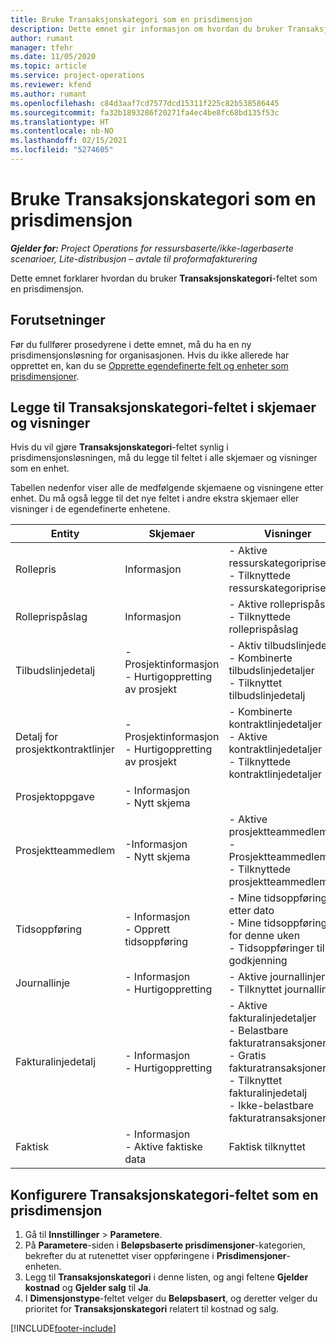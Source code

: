 ```yaml
---
title: Bruke Transaksjonskategori som en prisdimensjon
description: Dette emnet gir informasjon om hvordan du bruker Transaksjonskategori-feltet som en prisdimensjon.
author: rumant
manager: tfehr
ms.date: 11/05/2020
ms.topic: article
ms.service: project-operations
ms.reviewer: kfend
ms.author: rumant
ms.openlocfilehash: c84d3aaf7cd7577dcd15311f225c82b538586445
ms.sourcegitcommit: fa32b1893286f20271fa4ec4be8fc68bd135f53c
ms.translationtype: HT
ms.contentlocale: nb-NO
ms.lasthandoff: 02/15/2021
ms.locfileid: "5274605"
---
```

# <a name="use-transaction-category-as-a-pricing-dimension"></a>Bruke Transaksjonskategori som en prisdimensjon


_**Gjelder for:** Project Operations for ressursbaserte/ikke-lagerbaserte scenarioer, Lite-distribusjon – avtale til proformafakturering_


Dette emnet forklarer hvordan du bruker **Transaksjonskategori**-feltet som en prisdimensjon. 

## <a name="prerequisites"></a>Forutsetninger
Før du fullfører prosedyrene i dette emnet, må du ha en ny prisdimensjonsløsning for organisasjonen. Hvis du ikke allerede har opprettet en, kan du se [Opprette egendefinerte felt og enheter som prisdimensjoner](create-custom-fields-entities-pricing-dimensions.md).

## <a name="add-the-transaction-category-field-to-forms-and-views"></a>Legge til Transaksjonskategori-feltet i skjemaer og visninger
Hvis du vil gjøre **Transaksjonskategori**-feltet synlig i prisdimensjonsløsningen, må du legge til feltet i alle skjemaer og visninger som en enhet.

Tabellen nedenfor viser alle de medfølgende skjemaene og visningene etter enhet. Du må også legge til det nye feltet i andre ekstra skjemaer eller visninger i de egendefinerte enhetene.

|  Entity        | Skjemaer     |Visninger        |
| ------------------------------|---------------------------------|----------------------------------|
|  Rollepris| Informasjon |- Aktive ressurskategoripriser<br> - Tilknyttede ressurskategoripriser |
|  Rolleprispåslag| Informasjon|- Aktive rolleprispåslag<br>- Tilknyttede rolleprispåslag |
|  Tilbudslinjedetalj|- Prosjektinformasjon<br>- Hurtigoppretting av prosjekt| - Aktiv tilbudslinjedetalj<br>- Kombinerte tilbudslinjedetaljer<br>- Tilknyttet tilbudslinjedetalj |
|  Detalj for prosjektkontraktlinjer|- Prosjektinformasjon<br>- Hurtigoppretting av prosjekt|- Kombinerte kontraktlinjedetaljer<br>- Aktive kontraktlinjedetaljer<br>- Tilknyttede kontraktlinjedetaljer |
|  Prosjektoppgave|- Informasjon<br>- Nytt skjema| &nbsp; |
|  Prosjektteammedlem|-Informasjon<br>- Nytt skjema|- Aktive prosjektteammedlemmer<br>- Prosjektteammedlemmer<br>- Tilknyttede prosjektteammedlemmer |
|  Tidsoppføring|- Informasjon<br>- Opprett tidsoppføring|- Mine tidsoppføringer etter dato<br>- Mine tidsoppføringer for denne uken<br>- Tidsoppføringer til godkjenning|
|  Journallinje|- Informasjon<br>- Hurtigoppretting|- Aktive journallinjer<br>- Tilknyttet journallinje|
|  Fakturalinjedetalj|- Informasjon<br>- Hurtigoppretting|- Aktive fakturalinjedetaljer<br>- Belastbare fakturatransaksjoner<br>- Gratis fakturatransaksjoner<br>- Tilknyttet fakturalinjedetalj <br>- Ikke-belastbare fakturatransaksjoner|
|  Faktisk|- Informasjon<br>- Aktive faktiske data| Faktisk tilknyttet |

## <a name="set-up-the-transaction-category-field-as-a-pricing-dimension"></a>Konfigurere Transaksjonskategori-feltet som en prisdimensjon

1. Gå til **Innstillinger** > **Parametere**. 
2. På **Parametere**-siden i **Beløpsbaserte prisdimensjoner**-kategorien, bekrefter du at rutenettet viser oppføringene i **Prisdimensjoner**-enheten.
3. Legg til **Transaksjonskategori** i denne listen, og angi feltene **Gjelder kostnad** og **Gjelder salg** til **Ja**.
4. I **Dimensjonstype**-feltet velger du **Beløpsbasert**, og deretter velger du prioritet for **Transaksjonskategori** relatert til kostnad og salg.


[!INCLUDE[footer-include](../includes/footer-banner.md)]